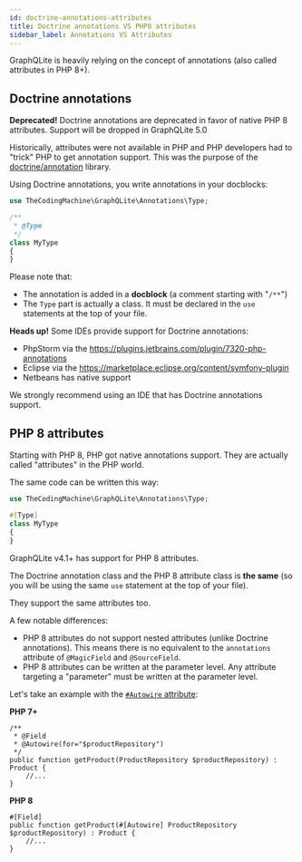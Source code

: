 ```yaml
---
id: doctrine-annotations-attributes
title: Doctrine annotations VS PHP8 attributes
sidebar_label: Annotations VS Attributes
---
```


GraphQLite is heavily relying on the concept of annotations (also called attributes in PHP 8+).

## Doctrine annotations

<div class="alert alert--warning"><strong>Deprecated!</strong> Doctrine annotations are deprecated in favor of native PHP 8 attributes. Support will be dropped in GraphQLite 5.0</div>

Historically, attributes were not available in PHP and PHP developers had to "trick" PHP to get annotation support.
This was the purpose of the [doctrine/annotation](https://www.doctrine-project.org/projects/doctrine-annotations/en/latest/index.html) library.

Using Doctrine annotations, you write annotations in your docblocks:

```php
use TheCodingMachine\GraphQLite\Annotations\Type;

/**
 * @Type
 */
class MyType
{
}
```

Please note that:

- The annotation is added in a **docblock** (a comment starting with "`/**`")
- The `Type` part is actually a class. It must be declared in the `use` statements at the top of your file.


<div class="alert alert--info"><strong>Heads up!</strong>
Some IDEs provide support for Doctrine annotations:

<ul>
<li>PhpStorm via the <a href="PHP Annotations Plugin">https://plugins.jetbrains.com/plugin/7320-php-annotations</a></li>
<li>Eclipse via the <a href="Symfony2 Plugin">https://marketplace.eclipse.org/content/symfony-plugin</a></li>
<li>Netbeans has native support</li>
</ul>

We strongly recommend using an IDE that has Doctrine annotations support.
</div>

## PHP 8 attributes

Starting with PHP 8, PHP got native annotations support. They are actually called "attributes" in the PHP world.

The same code can be written this way:

```php
use TheCodingMachine\GraphQLite\Annotations\Type;

#[Type]
class MyType
{
}
```

GraphQLite v4.1+ has support for PHP 8 attributes.

The Doctrine annotation class and the PHP 8 attribute class is **the same** (so you will be using the same `use` statement at the top of your file).

They support the same attributes too.

A few notable differences:

- PHP 8 attributes do not support nested attributes (unlike Doctrine annotations). This means there is no equivalent to the `annotations` attribute of `@MagicField` and `@SourceField`.
- PHP 8 attributes can be written at the parameter level. Any attribute targeting a "parameter" must be written at the parameter level.

Let's take an example with the [`#Autowire` attribute](autowiring.md):

**PHP 7+**
```
/**
 * @Field
 * @Autowire(for="$productRepository")
 */
public function getProduct(ProductRepository $productRepository) : Product {
    //...
}
```

**PHP 8**
```
#[Field]
public function getProduct(#[Autowire] ProductRepository $productRepository) : Product {
    //...
}
```
